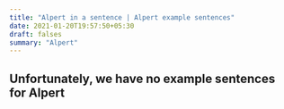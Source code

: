```yaml
---
title: "Alpert in a sentence | Alpert example sentences"
date: 2021-01-20T19:57:50+05:30
draft: falses
summary: "Alpert"
---
```

## Unfortunately, we have no example sentences for Alpert                 
